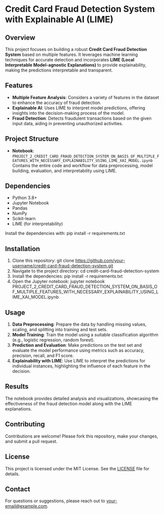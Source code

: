 # Credit Card Fraud Detection System with Explainable AI (LIME)

## Overview

This project focuses on building a robust **Credit Card Fraud Detection System** based on multiple features. It leverages machine learning techniques for accurate detection and incorporates **LIME (Local Interpretable Model-agnostic Explanations)** to provide explainability, making the predictions interpretable and transparent.

## Features

- **Multiple Feature Analysis**: Considers a variety of features in the dataset to enhance the accuracy of fraud detection.
- **Explainable AI**: Uses LIME to interpret model predictions, offering insights into the decision-making process of the model.
- **Fraud Detection**: Detects fraudulent transactions based on the given input data, aiding in preventing unauthorized activities.

## Project Structure

- **Notebook**: `PROJECT_2_CREDIT_CARD_FRAUD_DETECTION_SYSTEM_ON_BASIS_OF_MULTIPLE_FEATURES_WITH_NECESSARY_EXPLAINABILITY_USING_LIME_XAI_MODEL.ipynb`  
  Contains the entire code and workflow for data preprocessing, model building, evaluation, and interpretability using LIME.

## Dependencies

- Python 3.8+
- Jupyter Notebook
- Pandas
- NumPy
- Scikit-learn
- LIME (for interpretability)

Install the dependencies with:  pip install -r requirements.txt


## Installation

1. Clone this repository:  git clone https://github.com/your-username/credit-card-fraud-detection-system.git
2.  Navigate to the project directory:  cd credit-card-fraud-detection-system
3. Install the dependencies:  pip install -r requirements.txt
4. Open the Jupyter notebook: jupyter notebook PROJECT_2_CREDIT_CARD_FRAUD_DETECTION_SYSTEM_ON_BASIS_OF_MULTIPLE_FEATURES_WITH_NECESSARY_EXPLAINABILITY_USING_LIME_XAI_MODEL.ipynb

## Usage

1. **Data Preprocessing**: Prepare the data by handling missing values, scaling, and splitting into training and test sets.
2. **Model Training**: Train the model using a suitable classification algorithm (e.g., logistic regression, random forest).
3. **Prediction and Evaluation**: Make predictions on the test set and evaluate the model performance using metrics such as accuracy, precision, recall, and F1 score.
4. **Explainability with LIME**: Use LIME to interpret the predictions for individual instances, highlighting the influence of each feature in the decision.

## Results

The notebook provides detailed analysis and visualizations, showcasing the effectiveness of the fraud detection model along with the LIME explanations. 

## Contributing

Contributions are welcome! Please fork this repository, make your changes, and submit a pull request.

## License

This project is licensed under the MIT License. See the [LICENSE](LICENSE) file for details.

## Contact

For questions or suggestions, please reach out to [your-email@example.com](mailto:ommsubrato.dey@gmail.com).
